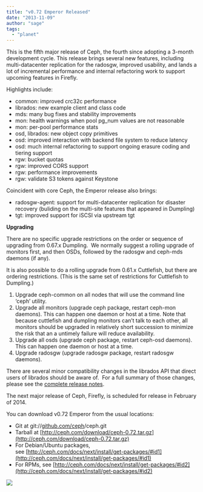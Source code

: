 ```yaml
---
title: "v0.72 Emperor Released"
date: "2013-11-09"
author: "sage"
tags: 
  - "planet"
---
```


This is the fifth major release of Ceph, the fourth since adopting a 3-month development cycle. This release brings several new features, including multi-datacenter replication for the radosgw, improved usability, and lands a lot of incremental performance and internal refactoring work to support upcoming features in Firefly.

Highlights include:

- common: improved crc32c performance
- librados: new example client and class code
- mds: many bug fixes and stability improvements
- mon: health warnings when pool pg\_num values are not reasonable
- mon: per-pool performance stats
- osd, librados: new object copy primitives
- osd: improved interaction with backend file system to reduce latency
- osd: much internal refactoring to support ongoing erasure coding and tiering support
- rgw: bucket quotas
- rgw: improved CORS support
- rgw: performance improvements
- rgw: validate S3 tokens against Keystone

Coincident with core Ceph, the Emperor release also brings:

- radosgw-agent: support for multi-datacenter replication for disaster recovery (buliding on the multi-site features that appeared in Dumpling)
- tgt: improved support for iSCSI via upstream tgt

**Upgrading**

There are no specific upgrade restrictions on the order or sequence of upgrading from 0.67.x Dumpling.  We normally suggest a rolling upgrade of monitors first, and then OSDs, followed by the radosgw and ceph-mds daemons (if any).

It is also possible to do a rolling upgrade from 0.61.x Cuttlefish, but there are ordering restrictions. (This is the same set of restrictions for Cuttlefish to Dumpling.)

1. Upgrade ceph-common on all nodes that will use the command line ‘ceph’ utility.
2. Upgrade all monitors (upgrade ceph package, restart ceph-mon daemons). This can happen one daemon or host at a time. Note that because cuttlefish and dumpling monitors can’t talk to each other, all monitors should be upgraded in relatively short succession to minimize the risk that an a untimely failure will reduce availability.
3. Upgrade all osds (upgrade ceph package, restart ceph-osd daemons). This can happen one daemon or host at a time.
4. Upgrade radosgw (upgrade radosgw package, restart radosgw daemons).

There are several minor compatibility changes in the librados API that direct users of librados should be aware of.  For a full summary of those changes, please see the [complete release notes](http://ceph.com/docs/master/release-notes/#v0-72-emperor).

The next major release of Ceph, Firefly, is scheduled for release in February of 2014.

You can download v0.72 Emperor from the usual locations:

- Git at git://[github.com/ceph](http://github.com/ceph)/ceph.git
- Tarball at [http://ceph.com/download/ceph-0.72.tar.gz](http://ceph.com/download/ceph-0.72.tar.gz)
- For Debian/Ubuntu packages, see [http://ceph.com/docs/next/install/get-packages/#id1](http://ceph.com/docs/next/install/get-packages/#id1)
- For RPMs, see [http://ceph.com/docs/next/install/get-packages/#id2](http://ceph.com/docs/next/install/get-packages/#id2)

![](http://track.hubspot.com/__ptq.gif?a=268973&k=14&bu=http://ceph.com&r=http://ceph.com/releases/v0-72-emperor-released/&bvt=rss&p=wordpress)

